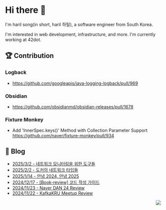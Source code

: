 

# Hi there 👋

I'm haril song(in short, haril 하릴), a software engineer from South Korea.

I'm interested in web development, infrastructure, and more.
I'm currently working at 42dot.

## 🏆 Contribution

### Logback

- https://github.com/googleapis/java-logging-logback/pull/969

### Obsidian

- https://github.com/obsidianmd/obsidian-releases/pull/1678

### Fixture Monkey

- Add 'InnerSpec.keys()' Method with Collection Parameter Support https://github.com/naver/fixture-monkey/pull/934

## 📄 Blog <br>
- [2025/3/2 - 네트워크 모니터링을 위한 도구들](https://haril.dev/blog/2025/03/02/network-monitoring-tools) <br>
- [2025/2/2 - 도커의 네트워크 타입들](https://haril.dev/blog/2025/02/02/Explore-Docker-Network-Types) <br>
- [2025/1/14 - 안녕 2024, 안녕 2025](https://haril.dev/blog/2025/01/12/adios-2024) <br>
- [2024/12/17 - [Book-review] 코드 작성 가이드](https://haril.dev/blog/2024/12/17/code-convention-guide-book-review) <br>
- [2024/11/23 - Naver DAN 24 Review](https://haril.dev/blog/2024/11/23/Naver-DAN-24-Review) <br>
- [2024/11/22 - KafkaKRU Meetup Review](https://haril.dev/blog/2024/11/22/kafkakru-meetup-review) <br>

<!-- 조회수 -->
<p align="right">
  <a href="https://hits.seeyoufarm.com"><img src="https://hits.seeyoufarm.com/api/count/incr/badge.svg?url=https%3A%2F%2Fgithub.com%2Fsongkg7&count_bg=%238D7BF5&title_bg=%23252323&icon=github.svg&icon_color=%23FFFDFD&title=hits&edge_flat=false"/></a>
</p>

